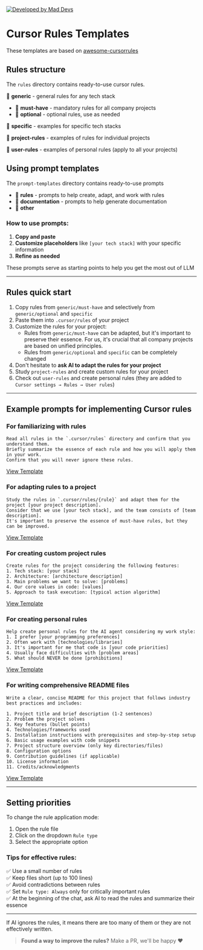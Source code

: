 [![Developed by Mad Devs](https://maddevs.io/badge-dark.svg)](https://maddevs.io?utm_source=github&utm_medium=shared_cursor_rules)

# Cursor Rules Templates

These templates are based on [awesome-cursorrules](https://github.com/PatrickJS/awesome-cursorrules)

## Rules structure 
The `rules` directory contains ready-to-use cursor rules.

📁 **generic** - general rules for any tech stack
  - 📁 **must-have** - mandatory rules for all company projects
  - 📁 **optional** - optional rules, use as needed

📁 **specific** - examples for specific tech stacks

📁 **project-rules** - examples of rules for individual projects

📁 **user-rules** - examples of personal rules (apply to all your projects)

## Using prompt templates

The `prompt-templates` directory contains ready-to-use prompts

- 📁 **rules** - prompts to help create, adapt, and work with rules
- 📁 **documentation** - prompts to help generate documentation
- 📁 **other**

### How to use prompts:

1. **Copy and paste**
2. **Customize placeholders** like `[your tech stack]` with your specific information
3. **Refine as needed**

These prompts serve as starting points to help you get the most out of LLM

---

## Rules quick start

1. Copy rules from `generic/must-have` and selectively from `generic/optional` and `specific`
2. Paste them into `.cursor/rules` of your project
3. Customize the rules for your project:
   - Rules from `generic/must-have` can be adapted, but it's important to preserve their essence. For us, it's crucial that all company projects are based on unified principles.
   - Rules from `generic/optional` and `specific` can be completely changed
4. Don't hesitate to **ask AI to adapt the rules for your project**
5. Study `project-rules` and create custom rules for your project
6. Check out `user-rules` and create personal rules (they are added to `Cursor settings → Rules → User rules`)

---

## Example prompts for implementing Cursor rules

### For familiarizing with rules
```
Read all rules in the `.cursor/rules` directory and confirm that you understand them.
Briefly summarize the essence of each rule and how you will apply them in your work.
Confirm that you will never ignore these rules.
```
[View Template](prompt-templates/rules/force-ai-to-read-rules.txt)

### For adapting rules to a project
```
Study the rules in `.cursor/rules/{rule}` and adapt them for the project [your project description].
Consider that we use [your tech stack], and the team consists of [team description].
It's important to preserve the essence of must-have rules, but they can be improved.
```
[View Template](prompt-templates/rules/adjust-rules.txt)

### For creating custom project rules
```
Create rules for the project considering the following features:
1. Tech stack: [your stack]
2. Architecture: [architecture description]
3. Main problems we want to solve: [problems]
4. Our core values in code: [values]
5. Approach to task execution: [typical action algorithm]
```
[View Template](prompt-templates/rules/create-rules.txt)

### For creating personal rules
```
Help create personal rules for the AI agent considering my work style:
1. I prefer [your programming preferences]
2. Often work with [technologies/libraries]
3. It's important for me that code is [your code priorities]
4. Usually face difficulties with [problem areas]
5. What should NEVER be done [prohibitions]
```
[View Template](prompt-templates/rules/create-rules-personal.txt)

### For writing comprehensive README files
```
Write a clear, concise README for this project that follows industry best practices and includes:

1. Project title and brief description (1-2 sentences)
2. Problem the project solves
3. Key features (bullet points)
4. Technologies/frameworks used
5. Installation instructions with prerequisites and step-by-step setup
6. Basic usage examples with code snippets
7. Project structure overview (only key directories/files)
8. Configuration options
9. Contribution guidelines (if applicable)
10. License information
11. Credits/acknowledgments
```
[View Template](prompt-templates/documentation/write-readme.txt)

---

## Setting priorities

To change the rule application mode:
1. Open the rule file
2. Click on the dropdown `Rule type`
3. Select the appropriate option

### Tips for effective rules:

✅ Use a small number of rules  
✅ Keep files short (up to 100 lines)  
✅ Avoid contradictions between rules  
✅ Set `Rule type: Always` only for critically important rules  
✅ At the beginning of the chat, ask AI to read the rules and summarize their essence

---

If AI ignores the rules, it means there are too many of them or they are not effectively written.

> **Found a way to improve the rules?** Make a PR, we'll be happy ❤️

